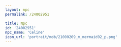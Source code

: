 ```yaml
---
layout: npc
permalink: /24002951

title: Npc
id: '24002951'
npc_name: 'Celine'
icon_url: 'portrait/mob/21000209_m_mermaid02_p.png'
---
```

